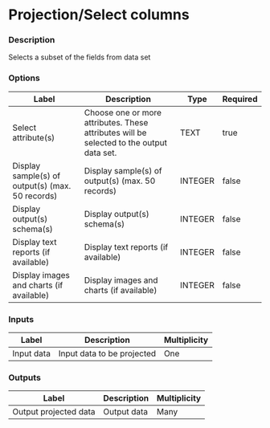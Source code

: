 # Projection/Select columns
###  Description
Selects a subset of the fields from data set
###  Options
| Label | Description | Type | Required |
|---|---|---|---|
| Select attribute(s) | Choose one or more attributes. These attributes will be selected to the output data set. | TEXT | true |
| Display sample(s) of output(s) (max. 50 records) | Display sample(s) of output(s) (max. 50 records) | INTEGER | false |
| Display output(s) schema(s) | Display output(s) schema(s) | INTEGER | false |
| Display text reports (if available) | Display text reports (if available) | INTEGER | false |
| Display images and charts (if available) | Display images and charts (if available) | INTEGER | false |
###  Inputs
| Label | Description | Multiplicity |
|---|---|---|
| Input data | Input data to be projected | One |
###  Outputs
| Label | Description | Multiplicity |
|---|---|---|
| Output projected data | Output data | Many |
